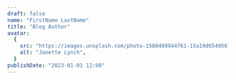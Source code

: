 ```yaml
---
draft: false
name: "FirstName LastName"
title: "Blog Author"
avatar:
  {
    src: "https://images.unsplash.com/photo-1580489944761-15a19d654956?&fit=crop&w=280",
    alt: "Janette Lynch",
  }
publishDate: "2023-01-01 12:00"
---
```

